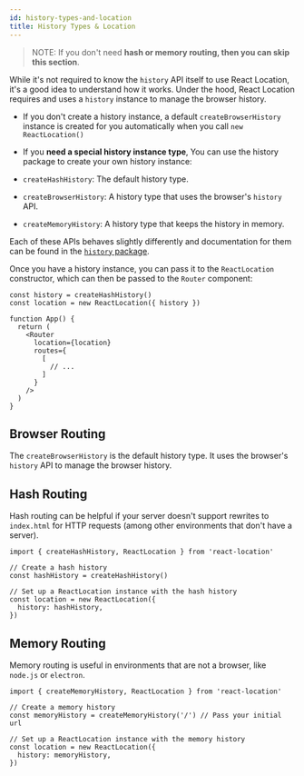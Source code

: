 ```yaml
---
id: history-types-and-location
title: History Types & Location
---
```


> NOTE: If you don't need **hash or memory routing, then you can skip this section**.

While it's not required to know the `history` API itself to use React Location, it's a good idea to understand how it works. Under the hood, React Location requires and uses a `history` instance to manage the browser history.

- If you don't create a history instance, a default `createBrowserHistory` instance is created for you automatically when you call `new ReactLocation()`
- If you **need a special history instance type**, You can use the history package to create your own history instance:

- `createHashHistory`: The default history type.
- `createBrowserHistory`: A history type that uses the browser's `history` API.
- `createMemoryHistory`: A history type that keeps the history in memory.

Each of these APIs behaves slightly differently and documentation for them can be found in the [`history` package](https://github.com/remix-run/history).

Once you have a history instance, you can pass it to the `ReactLocation` constructor, which can then be passed to the `Router` component:

```tsx
const history = createHashHistory()
const location = new ReactLocation({ history })

function App() {
  return (
    <Router
      location={location}
      routes={
        [
          // ...
        ]
      }
    />
  )
}
```

## Browser Routing

The `createBrowserHistory` is the default history type. It uses the browser's `history` API to manage the browser history.

## Hash Routing

Hash routing can be helpful if your server doesn't support rewrites to `index.html` for HTTP requests (among other environments that don't have a server).

```tsx
import { createHashHistory, ReactLocation } from 'react-location'

// Create a hash history
const hashHistory = createHashHistory()

// Set up a ReactLocation instance with the hash history
const location = new ReactLocation({
  history: hashHistory,
})
```

## Memory Routing

Memory routing is useful in environments that are not a browser, like `node.js` or `electron`.

```tsx
import { createMemoryHistory, ReactLocation } from 'react-location'

// Create a memory history
const memoryHistory = createMemoryHistory('/') // Pass your initial url

// Set up a ReactLocation instance with the memory history
const location = new ReactLocation({
  history: memoryHistory,
})
```
